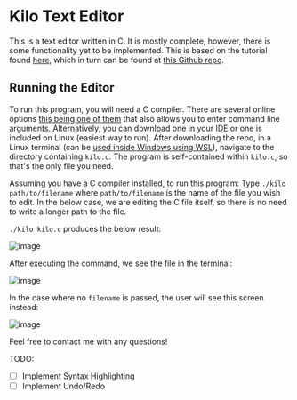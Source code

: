 # Kilo Text Editor
This is a text editor written in C. It is mostly complete, however, there is some functionality yet to be implemented. This is based on the tutorial found [here](https://viewsourcecode.org/snaptoken/kilo/), which in turn can be found at [this Github repo](https://github.com/codecrafters-io/build-your-own-x). 

## Running the Editor

To run this program, you will need a C compiler. There are several online options [this being one of them](https://www.onlinegdb.com/online_c_compiler) that also allows you to enter command line arguments. Alternatively, you can download one in your IDE or one is included on Linux (easiest way to run). After downloading the repo, in a Linux terminal (can be [used inside Windows using WSL](https://learn.microsoft.com/en-us/windows/wsl/install)), navigate to the directory containing `kilo.c`. The program is self-contained within `kilo.c`, so that's the only file you need.

Assuming you have a C compiler installed, to run this program:
Type `./kilo path/to/filename` where `path/to/filename` is the name of the file you wish to edit. In the below case, we are editing the C file itself, so there is no need to write a longer path to the file.

`./kilo kilo.c` produces the below result:

![image](https://github.com/user-attachments/assets/6e01c437-dcfd-40ad-9a05-6948a79fca75)

After executing the command, we see the file in the terminal:

![image](https://github.com/user-attachments/assets/feabac85-2898-41b5-ab12-9179e8d91d8e)

In the case where no `filename` is passed, the user will see this screen instead:

![image](https://github.com/user-attachments/assets/27b4ac60-1035-4e98-95e1-94e5eb20b8b8)

Feel free to contact me with any questions!

TODO:
- [ ] Implement Syntax Highlighting
- [ ] Implement Undo/Redo

